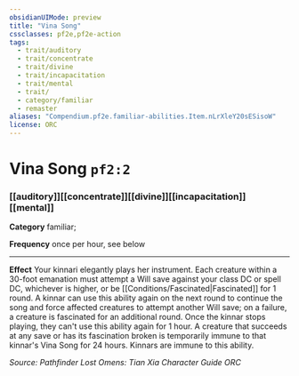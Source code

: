 ```yaml
---
obsidianUIMode: preview
title: "Vina Song"
cssclasses: pf2e,pf2e-action
tags:
  - trait/auditory
  - trait/concentrate
  - trait/divine
  - trait/incapacitation
  - trait/mental
  - trait/
  - category/familiar
  - remaster
aliases: "Compendium.pf2e.familiar-abilities.Item.nLrXleY20sESisoW"
license: ORC
---
```

# Vina Song `pf2:2`

### [[auditory]][[concentrate]][[divine]][[incapacitation]][[mental]]

**Category** familiar; 




**Frequency** once per hour, see below

* * *

**Effect** Your kinnari elegantly plays her instrument. Each creature within a 30-foot emanation must attempt a Will save against your class DC or spell DC, whichever is higher, or be [[Conditions/Fascinated|Fascinated]] for 1 round. A kinnar can use this ability again on the next round to continue the song and force affected creatures to attempt another Will save; on a failure, a creature is fascinated for an additional round. Once the kinnar stops playing, they can't use this ability again for 1 hour. A creature that succeeds at any save or has its fascination broken is temporarily immune to that kinnar's Vina Song for 24 hours. Kinnars are immune to this ability.

*Source: Pathfinder Lost Omens: Tian Xia Character Guide*
*ORC*